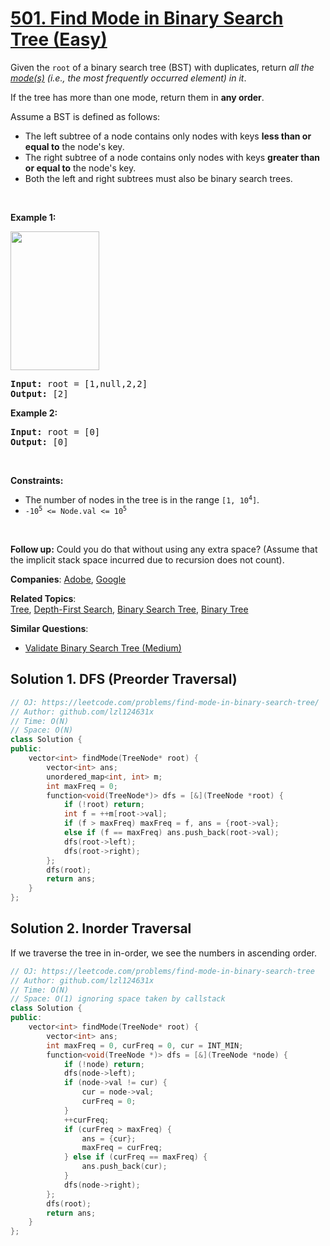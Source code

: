 # [501. Find Mode in Binary Search Tree (Easy)](https://leetcode.com/problems/find-mode-in-binary-search-tree)

<p>Given the <code>root</code> of a binary search tree (BST) with duplicates, return <em>all the <a href="https://en.wikipedia.org/wiki/Mode_(statistics)" target="_blank">mode(s)</a> (i.e., the most frequently occurred element) in it</em>.</p>

<p>If the tree has more than one mode, return them in <strong>any order</strong>.</p>

<p>Assume a BST is defined as follows:</p>

<ul>
	<li>The left subtree of a node contains only nodes with keys <strong>less than or equal to</strong> the node&#39;s key.</li>
	<li>The right subtree of a node contains only nodes with keys <strong>greater than or equal to</strong> the node&#39;s key.</li>
	<li>Both the left and right subtrees must also be binary search trees.</li>
</ul>

<p>&nbsp;</p>
<p><strong class="example">Example 1:</strong></p>
<img alt="" src="https://assets.leetcode.com/uploads/2021/03/11/mode-tree.jpg" style="width: 142px; height: 222px;" />
<pre>
<strong>Input:</strong> root = [1,null,2,2]
<strong>Output:</strong> [2]
</pre>

<p><strong class="example">Example 2:</strong></p>

<pre>
<strong>Input:</strong> root = [0]
<strong>Output:</strong> [0]
</pre>

<p>&nbsp;</p>
<p><strong>Constraints:</strong></p>

<ul>
	<li>The number of nodes in the tree is in the range <code>[1, 10<sup>4</sup>]</code>.</li>
	<li><code>-10<sup>5</sup> &lt;= Node.val &lt;= 10<sup>5</sup></code></li>
</ul>

<p>&nbsp;</p>
<strong>Follow up:</strong> Could you do that without using any extra space? (Assume that the implicit stack space incurred due to recursion does not count).

**Companies**:
[Adobe](https://leetcode.com/company/adobe), [Google](https://leetcode.com/company/google)

**Related Topics**:  
[Tree](https://leetcode.com/tag/tree), [Depth-First Search](https://leetcode.com/tag/depth-first-search), [Binary Search Tree](https://leetcode.com/tag/binary-search-tree), [Binary Tree](https://leetcode.com/tag/binary-tree)

**Similar Questions**:
* [Validate Binary Search Tree (Medium)](https://leetcode.com/problems/validate-binary-search-tree)

## Solution 1. DFS (Preorder Traversal)

```cpp
// OJ: https://leetcode.com/problems/find-mode-in-binary-search-tree/
// Author: github.com/lzl124631x
// Time: O(N)
// Space: O(N)
class Solution {
public:
    vector<int> findMode(TreeNode* root) {
        vector<int> ans;
        unordered_map<int, int> m;
        int maxFreq = 0;
        function<void(TreeNode*)> dfs = [&](TreeNode *root) {
            if (!root) return;
            int f = ++m[root->val];
            if (f > maxFreq) maxFreq = f, ans = {root->val};
            else if (f == maxFreq) ans.push_back(root->val);
            dfs(root->left);
            dfs(root->right);
        };
        dfs(root);
        return ans;
    }
};
```

## Solution 2. Inorder Traversal

If we traverse the tree in in-order, we see the numbers in ascending order.

```cpp
// OJ: https://leetcode.com/problems/find-mode-in-binary-search-tree
// Author: github.com/lzl124631x
// Time: O(N)
// Space: O(1) ignoring space taken by callstack
class Solution {
public:
    vector<int> findMode(TreeNode* root) {
        vector<int> ans;
        int maxFreq = 0, curFreq = 0, cur = INT_MIN;
        function<void(TreeNode *)> dfs = [&](TreeNode *node) {
            if (!node) return;
            dfs(node->left);
            if (node->val != cur) {
                cur = node->val;
                curFreq = 0;
            }
            ++curFreq;
            if (curFreq > maxFreq) {
                ans = {cur};
                maxFreq = curFreq;
            } else if (curFreq == maxFreq) {
                ans.push_back(cur);
            }
            dfs(node->right);
        };
        dfs(root);
        return ans;
    }
};
```
